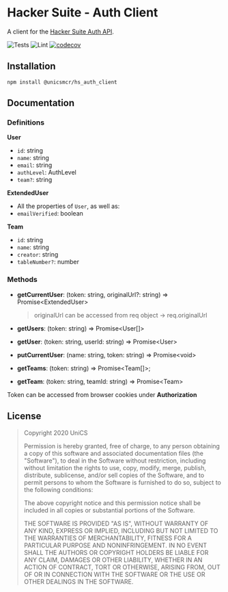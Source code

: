 # Hacker Suite - Auth Client

A client for the [Hacker Suite Auth API](https://github.com/unicsmcr/hs_auth).

![Tests](https://github.com/unicsmcr/hs_auth_client/workflows/Tests/badge.svg)
![Lint](https://github.com/unicsmcr/hs_auth_client/workflows/Lint/badge.svg)
[![codecov](https://codecov.io/gh/unicsmcr/hs_auth_client/branch/master/graph/badge.svg)](https://codecov.io/gh/unicsmcr/hs_auth_client)



## Installation

```
npm install @unicsmcr/hs_auth_client
```

## Documentation

### Definitions

**User**

- `id`: string
- `name`: string
- `email`: string
- `authLevel`: AuthLevel
- `team?`: string

**ExtendedUser**

- All the properties of `User`, as well as:
- `emailVerified`: boolean

**Team**

- `id`: string
- `name`: string
- `creator`: string
- `tableNumber?`: number

### Methods

- **getCurrentUser**: (token: string, originalUrl?: string) => Promise\<ExtendedUser>

  > originalUrl can be accessed from req object -> req.originalUrl

- **getUsers**: (token: string) => Promise\<User[]>
- **getUser**: (token: string, userId: string) => Promise\<User>
- **putCurrentUser**: (name: string, token: string) => Promise\<void>
- **getTeams**: (token: string) => Promise\<Team[]>;
- **getTeam**: (token: string, teamId: string) => Promise\<Team>

Token can be accessed from browser cookies under **Authorization**

## License

> Copyright 2020 UniCS
> 
> Permission is hereby granted, free of charge, to any person obtaining a copy of this software and associated documentation files (the "Software"), to deal in the Software without restriction, including without limitation the rights to use, copy, modify, merge, publish, distribute, sublicense, and/or sell copies of the Software, and to permit persons to whom the Software is furnished to do so, subject to the following conditions:
> 
> The above copyright notice and this permission notice shall be included in all copies or substantial portions of the Software.
> 
> THE SOFTWARE IS PROVIDED "AS IS", WITHOUT WARRANTY OF ANY KIND, EXPRESS OR IMPLIED, INCLUDING BUT NOT LIMITED TO THE WARRANTIES OF MERCHANTABILITY, FITNESS FOR A PARTICULAR PURPOSE AND NONINFRINGEMENT. IN NO EVENT SHALL THE AUTHORS OR COPYRIGHT HOLDERS BE LIABLE FOR ANY CLAIM, DAMAGES OR OTHER LIABILITY, WHETHER IN AN ACTION OF CONTRACT, TORT OR OTHERWISE, ARISING FROM, OUT OF OR IN CONNECTION WITH THE SOFTWARE OR THE USE OR OTHER DEALINGS IN THE SOFTWARE.
